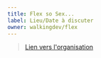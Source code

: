 ```yaml
---
title: Flex so Sex...
label: Lieu/Date à discuter
owner: walkingdev/flex
---
```


> [Lien vers l'organisation](http://github.com/walkingdev)
